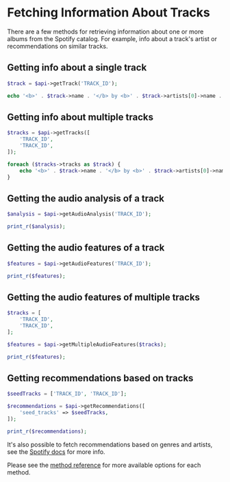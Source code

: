 # Fetching Information About Tracks

There are a few methods for retrieving information about one or more albums from the Spotify catalog. For example, info about a track's artist or recommendations on similar tracks.

## Getting info about a single track

```php
$track = $api->getTrack('TRACK_ID');

echo '<b>' . $track->name . '</b> by <b>' . $track->artists[0]->name . '</b>';
```

## Getting info about multiple tracks

```php
$tracks = $api->getTracks([
    'TRACK_ID',
    'TRACK_ID',
]);

foreach ($tracks->tracks as $track) {
    echo '<b>' . $track->name . '</b> by <b>' . $track->artists[0]->name . '</b> <br>';
}
```

## Getting the audio analysis of a track

```php
$analysis = $api->getAudioAnalysis('TRACK_ID');

print_r($analysis);
```

## Getting the audio features of a track

```php
$features = $api->getAudioFeatures('TRACK_ID');

print_r($features);
```

## Getting the audio features of multiple tracks

```php
$tracks = [
    'TRACK_ID',
    'TRACK_ID',
];

$features = $api->getMultipleAudioFeatures($tracks);

print_r($features);
```

## Getting recommendations based on tracks

```php
$seedTracks = ['TRACK_ID', 'TRACK_ID'];

$recommendations = $api->getRecommendations([
    'seed_tracks' => $seedTracks,
]);

print_r($recommendations);
```

It's also possible to fetch recommendations based on genres and artists, see the [Spotify docs](https://developer.spotify.com/documentation/web-api/reference/#/operations/get-recommendations) for more info.

Please see the [method reference](/docs/method-reference/SpotifyWebAPI.md) for more available options for each method.
